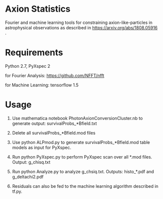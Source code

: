 # Axion Statistics
Fourier and machine learning tools for constraining axion-like-particles in astrophysical observations as described in https://arxiv.org/abs/1808.05916 .

# Requirements

Python 2.7, PyXspec 2

for Fourier Analysis: https://github.com/NFFT/nfft

for Machine Learning: tensorflow 1.5

# Usage

1. Use mathematica notebook PhotonAxionConversionCluster.nb to generate output: survivalProbs_\*Bfield.txt

2. Delete all survivalProbs_\*Bfield.mod files

3. Use python ALPmod.py to generate survivalProbs_\*Bfield.mod table models as input for PyXspec.

4. Run python PyXspec.py to perform PyXspec scan over all \*.mod files. Output: g_chisq.txt 

5. Run python Analyze.py to analyze g_chsiq.txt. Outputs: histo_\*.pdf and g_deltachi2.pdf

6. Residuals can also be fed to the machine learning algorithm described in tf.py.
